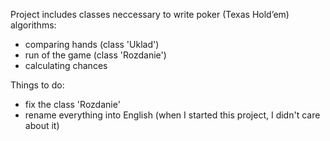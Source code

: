 Project includes classes neccessary to write poker (Texas Hold’em) algorithms:
- comparing hands (class 'Uklad')
- run of the game (class 'Rozdanie')
- calculating chances

Things to do:
- fix the class 'Rozdanie'
- rename everything into English (when I started this project, I didn't care about it)
